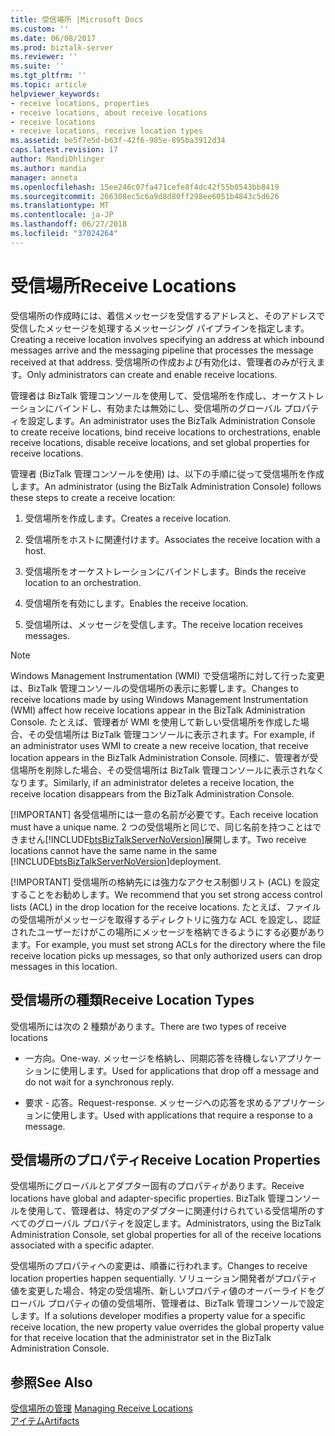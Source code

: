 ```yaml
---
title: 受信場所 |Microsoft Docs
ms.custom: ''
ms.date: 06/08/2017
ms.prod: biztalk-server
ms.reviewer: ''
ms.suite: ''
ms.tgt_pltfrm: ''
ms.topic: article
helpviewer_keywords:
- receive locations, properties
- receive locations, about receive locations
- receive locations
- receive locations, receive location types
ms.assetid: be5f7e5d-b63f-42f6-985e-895ba3912d34
caps.latest.revision: 17
author: MandiOhlinger
ms.author: mandia
manager: anneta
ms.openlocfilehash: 15ee246c07fa471cefe8f4dc42f55b0543bb8419
ms.sourcegitcommit: 266308ec5c6a9d8d80ff298ee6051b4843c5d626
ms.translationtype: MT
ms.contentlocale: ja-JP
ms.lasthandoff: 06/27/2018
ms.locfileid: "37024264"
---
```

# <a name="receive-locations"></a><span data-ttu-id="28d14-102">受信場所</span><span class="sxs-lookup"><span data-stu-id="28d14-102">Receive Locations</span></span>
<span data-ttu-id="28d14-103">受信場所の作成時には、着信メッセージを受信するアドレスと、そのアドレスで受信したメッセージを処理するメッセージング パイプラインを指定します。</span><span class="sxs-lookup"><span data-stu-id="28d14-103">Creating a receive location involves specifying an address at which inbound messages arrive and the messaging pipeline that processes the message received at that address.</span></span> <span data-ttu-id="28d14-104">受信場所の作成および有効化は、管理者のみが行えます。</span><span class="sxs-lookup"><span data-stu-id="28d14-104">Only administrators can create and enable receive locations.</span></span>  
  
 <span data-ttu-id="28d14-105">管理者は BizTalk 管理コンソールを使用して、受信場所を作成し、オーケストレーションにバインドし、有効または無効にし、受信場所のグローバル プロパティを設定します。</span><span class="sxs-lookup"><span data-stu-id="28d14-105">An administrator uses the BizTalk Administration Console to create receive locations, bind receive locations to orchestrations, enable receive locations, disable receive locations, and set global properties for receive locations.</span></span>  
  
 <span data-ttu-id="28d14-106">管理者 (BizTalk 管理コンソールを使用) は、以下の手順に従って受信場所を作成します。</span><span class="sxs-lookup"><span data-stu-id="28d14-106">An administrator (using the BizTalk Administration Console) follows these steps to create a receive location:</span></span>  
  
1.  <span data-ttu-id="28d14-107">受信場所を作成します。</span><span class="sxs-lookup"><span data-stu-id="28d14-107">Creates a receive location.</span></span>  
  
2.  <span data-ttu-id="28d14-108">受信場所をホストに関連付けます。</span><span class="sxs-lookup"><span data-stu-id="28d14-108">Associates the receive location with a host.</span></span>  
  
3.  <span data-ttu-id="28d14-109">受信場所をオーケストレーションにバインドします。</span><span class="sxs-lookup"><span data-stu-id="28d14-109">Binds the receive location to an orchestration.</span></span>  
  
4.  <span data-ttu-id="28d14-110">受信場所を有効にします。</span><span class="sxs-lookup"><span data-stu-id="28d14-110">Enables the receive location.</span></span>  
  
5.  <span data-ttu-id="28d14-111">受信場所は、メッセージを受信します。</span><span class="sxs-lookup"><span data-stu-id="28d14-111">The receive location receives messages.</span></span>  
  
> [!NOTE]
>  <span data-ttu-id="28d14-112">Windows Management Instrumentation (WMI) で受信場所に対して行った変更は、BizTalk 管理コンソールの受信場所の表示に影響します。</span><span class="sxs-lookup"><span data-stu-id="28d14-112">Changes to receive locations made by using Windows Management Instrumentation (WMI) affect how receive locations appear in the BizTalk Administration Console.</span></span> <span data-ttu-id="28d14-113">たとえば、管理者が WMI を使用して新しい受信場所を作成した場合、その受信場所は BizTalk 管理コンソールに表示されます。</span><span class="sxs-lookup"><span data-stu-id="28d14-113">For example, if an administrator uses WMI to create a new receive location, that receive location appears in the BizTalk Administration Console.</span></span> <span data-ttu-id="28d14-114">同様に、管理者が受信場所を削除した場合、その受信場所は BizTalk 管理コンソールに表示されなくなります。</span><span class="sxs-lookup"><span data-stu-id="28d14-114">Similarly, if an administrator deletes a receive location, the receive location disappears from the BizTalk Administration Console.</span></span>  
> 
> [!IMPORTANT]
>  <span data-ttu-id="28d14-115">各受信場所には一意の名前が必要です。</span><span class="sxs-lookup"><span data-stu-id="28d14-115">Each receive location must have a unique name.</span></span> <span data-ttu-id="28d14-116">2 つの受信場所と同じで、同じ名前を持つことはできません[!INCLUDE[btsBizTalkServerNoVersion](../includes/btsbiztalkservernoversion-md.md)]展開します。</span><span class="sxs-lookup"><span data-stu-id="28d14-116">Two receive locations cannot have the same name in the same [!INCLUDE[btsBizTalkServerNoVersion](../includes/btsbiztalkservernoversion-md.md)]deployment.</span></span>  
> 
> [!IMPORTANT]
>  <span data-ttu-id="28d14-117">受信場所の格納先には強力なアクセス制御リスト (ACL) を設定することをお勧めします。</span><span class="sxs-lookup"><span data-stu-id="28d14-117">We recommend that you set strong access control lists (ACL) in the drop location for the receive locations.</span></span> <span data-ttu-id="28d14-118">たとえば、ファイルの受信場所がメッセージを取得するディレクトリに強力な ACL を設定し、認証されたユーザーだけがこの場所にメッセージを格納できるようにする必要があります。</span><span class="sxs-lookup"><span data-stu-id="28d14-118">For example, you must set strong ACLs for the directory where the file receive location picks up messages, so that only authorized users can drop messages in this location.</span></span>  
  
## <a name="receive-location-types"></a><span data-ttu-id="28d14-119">受信場所の種類</span><span class="sxs-lookup"><span data-stu-id="28d14-119">Receive Location Types</span></span>  
 <span data-ttu-id="28d14-120">受信場所には次の 2 種類があります。</span><span class="sxs-lookup"><span data-stu-id="28d14-120">There are two types of receive locations</span></span>  
  
-   <span data-ttu-id="28d14-121">一方向。</span><span class="sxs-lookup"><span data-stu-id="28d14-121">One-way.</span></span> <span data-ttu-id="28d14-122">メッセージを格納し、同期応答を待機しないアプリケーションに使用します。</span><span class="sxs-lookup"><span data-stu-id="28d14-122">Used for applications that drop off a message and do not wait for a synchronous reply.</span></span>  
  
-   <span data-ttu-id="28d14-123">要求 - 応答。</span><span class="sxs-lookup"><span data-stu-id="28d14-123">Request-response.</span></span> <span data-ttu-id="28d14-124">メッセージへの応答を求めるアプリケーションに使用します。</span><span class="sxs-lookup"><span data-stu-id="28d14-124">Used with applications that require a response to a message.</span></span>  
  
## <a name="receive-location-properties"></a><span data-ttu-id="28d14-125">受信場所のプロパティ</span><span class="sxs-lookup"><span data-stu-id="28d14-125">Receive Location Properties</span></span>  
 <span data-ttu-id="28d14-126">受信場所にグローバルとアダプター固有のプロパティがあります。</span><span class="sxs-lookup"><span data-stu-id="28d14-126">Receive locations have global and adapter-specific properties.</span></span> <span data-ttu-id="28d14-127">BizTalk 管理コンソールを使用して、管理者は、特定のアダプターに関連付けられている受信場所のすべてのグローバル プロパティを設定します。</span><span class="sxs-lookup"><span data-stu-id="28d14-127">Administrators, using the BizTalk Administration Console, set global properties for all of the receive locations associated with a specific adapter.</span></span>  
  
 <span data-ttu-id="28d14-128">受信場所のプロパティへの変更は、順番に行われます。</span><span class="sxs-lookup"><span data-stu-id="28d14-128">Changes to receive location properties happen sequentially.</span></span> <span data-ttu-id="28d14-129">ソリューション開発者がプロパティ値を変更した場合、特定の受信場所、新しいプロパティ値のオーバーライドをグローバル プロパティの値の受信場所、管理者は、BizTalk 管理コンソールで設定します。</span><span class="sxs-lookup"><span data-stu-id="28d14-129">If a solutions developer modifies a property value for a specific receive location, the new property value overrides the global property value for that receive location that the administrator set in the BizTalk Administration Console.</span></span>  
  
## <a name="see-also"></a><span data-ttu-id="28d14-130">参照</span><span class="sxs-lookup"><span data-stu-id="28d14-130">See Also</span></span>  
 <span data-ttu-id="28d14-131">[受信場所の管理](../core/managing-receive-locations.md) </span><span class="sxs-lookup"><span data-stu-id="28d14-131">[Managing Receive Locations](../core/managing-receive-locations.md) </span></span>  
 [<span data-ttu-id="28d14-132">アイテム</span><span class="sxs-lookup"><span data-stu-id="28d14-132">Artifacts</span></span>](../core/artifacts.md)